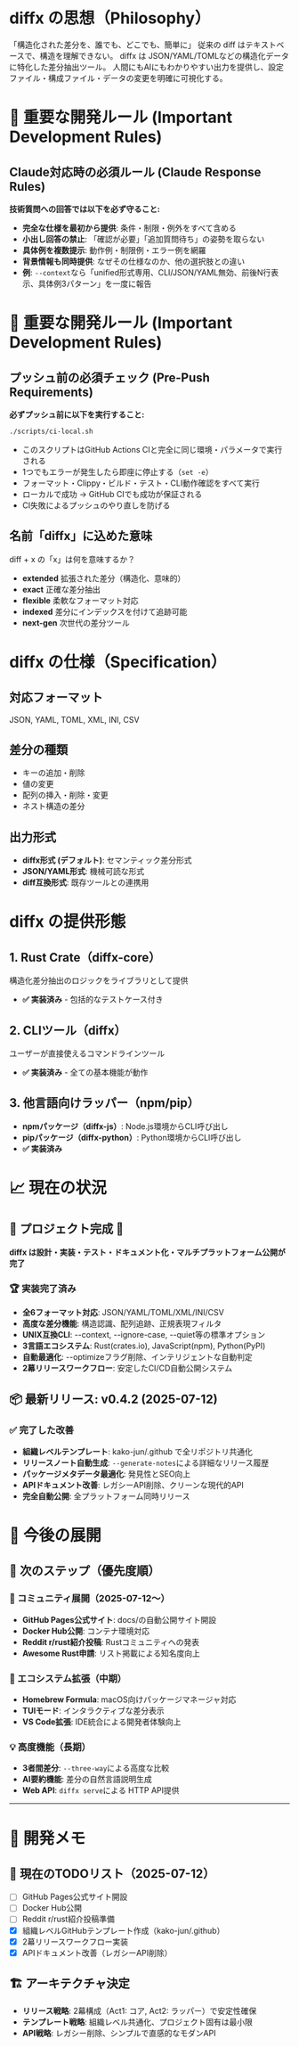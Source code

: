 # diffx の思想（Philosophy）
「構造化された差分を、誰でも、どこでも、簡単に」
従来の diff はテキストベースで、構造を理解できない。
diffx は JSON/YAML/TOMLなどの構造化データに特化した差分抽出ツール。
人間にもAIにもわかりやすい出力を提供し、設定ファイル・構成ファイル・データの変更を明確に可視化する。

# 🚨 重要な開発ルール (Important Development Rules)

## Claude対応時の必須ルール (Claude Response Rules)
**技術質問への回答では以下を必ず守ること:**
- **完全な仕様を最初から提供**: 条件・制限・例外をすべて含める
- **小出し回答の禁止**: 「確認が必要」「追加質問待ち」の姿勢を取らない
- **具体例を複数提示**: 動作例・制限例・エラー例を網羅
- **背景情報も同時提供**: なぜその仕様なのか、他の選択肢との違い
- **例**: `--context`なら「unified形式専用、CLI/JSON/YAML無効、前後N行表示、具体例3パターン」を一度に報告

# 🚨 重要な開発ルール (Important Development Rules)

## プッシュ前の必須チェック (Pre-Push Requirements)
**必ずプッシュ前に以下を実行すること:**
```bash
./scripts/ci-local.sh
```

- このスクリプトはGitHub Actions CIと完全に同じ環境・パラメータで実行される
- 1つでもエラーが発生したら即座に停止する（`set -e`）
- フォーマット・Clippy・ビルド・テスト・CLI動作確認をすべて実行
- ローカルで成功 → GitHub CIでも成功が保証される
- CI失敗によるプッシュのやり直しを防げる

## 名前「diffx」に込めた意味
diff + x の「x」は何を意味するか？

- **extended** 拡張された差分（構造化、意味的）
- **exact** 正確な差分抽出
- **flexible** 柔軟なフォーマット対応
- **indexed** 差分にインデックスを付けて追跡可能
- **next-gen** 次世代の差分ツール

# diffx の仕様（Specification）

## 対応フォーマット
JSON, YAML, TOML, XML, INI, CSV

## 差分の種類
- キーの追加・削除
- 値の変更
- 配列の挿入・削除・変更
- ネスト構造の差分

## 出力形式
- **diffx形式 (デフォルト)**: セマンティック差分形式
- **JSON/YAML形式**: 機械可読な形式
- **diff互換形式**: 既存ツールとの連携用

# diffx の提供形態

## 1. Rust Crate（diffx-core）
構造化差分抽出のロジックをライブラリとして提供
- **✅ 実装済み** - 包括的なテストケース付き

## 2. CLIツール（diffx）
ユーザーが直接使えるコマンドラインツール
- **✅ 実装済み** - 全ての基本機能が動作

## 3. 他言語向けラッパー（npm/pip）
- **npmパッケージ（diffx-js）**: Node.js環境からCLI呼び出し
- **pipパッケージ（diffx-python）**: Python環境からCLI呼び出し
- **✅ 実装済み**

# 📈 現在の状況

## 🎯 プロジェクト完成 🎉

**diffx は設計・実装・テスト・ドキュメント化・マルチプラットフォーム公開が完了**

### 🏆 実装完了済み
- **全6フォーマット対応**: JSON/YAML/TOML/XML/INI/CSV
- **高度な差分機能**: 構造認識、配列追跡、正規表現フィルタ
- **UNIX互換CLI**: --context, --ignore-case, --quiet等の標準オプション
- **3言語エコシステム**: Rust(crates.io), JavaScript(npm), Python(PyPI)
- **自動最適化**: --optimizeフラグ削除、インテリジェントな自動判定
- **2幕リリースワークフロー**: 安定したCI/CD自動公開システム

## 📦 最新リリース: v0.4.2 (2025-07-12)

### ✅ 完了した改善
- **組織レベルテンプレート**: kako-jun/.github で全リポジトリ共通化
- **リリースノート自動生成**: `--generate-notes`による詳細なリリース履歴
- **パッケージメタデータ最適化**: 発見性とSEO向上
- **APIドキュメント改善**: レガシーAPI削除、クリーンな現代的API
- **完全自動公開**: 全プラットフォーム同時リリース

# 🎯 今後の展開

## 🚀 次のステップ（優先度順）

### 📢 コミュニティ展開（2025-07-12〜）
- **GitHub Pages公式サイト**: docs/の自動公開サイト開設
- **Docker Hub公開**: コンテナ環境対応
- **Reddit r/rust紹介投稿**: Rustコミュニティへの発表
- **Awesome Rust申請**: リスト掲載による知名度向上

### 🔧 エコシステム拡張（中期）
- **Homebrew Formula**: macOS向けパッケージマネージャ対応
- **TUIモード**: インタラクティブな差分表示
- **VS Code拡張**: IDE統合による開発者体験向上

### 💡 高度機能（長期）
- **3者間差分**: `--three-way`による高度な比較
- **AI要約機能**: 差分の自然言語説明生成
- **Web API**: `diffx serve`による HTTP API提供

---

# 📝 開発メモ

## 🎯 現在のTODOリスト（2025-07-12）
- [ ] GitHub Pages公式サイト開設
- [ ] Docker Hub公開
- [ ] Reddit r/rust紹介投稿準備
- [x] 組織レベルGitHubテンプレート作成（kako-jun/.github）
- [x] 2幕リリースワークフロー実装
- [x] APIドキュメント改善（レガシーAPI削除）

## 🏗️ アーキテクチャ決定
- **リリース戦略**: 2幕構成（Act1: コア, Act2: ラッパー）で安定性確保
- **テンプレート戦略**: 組織レベル共通化、プロジェクト固有は最小限
- **API戦略**: レガシー削除、シンプルで直感的なモダンAPI